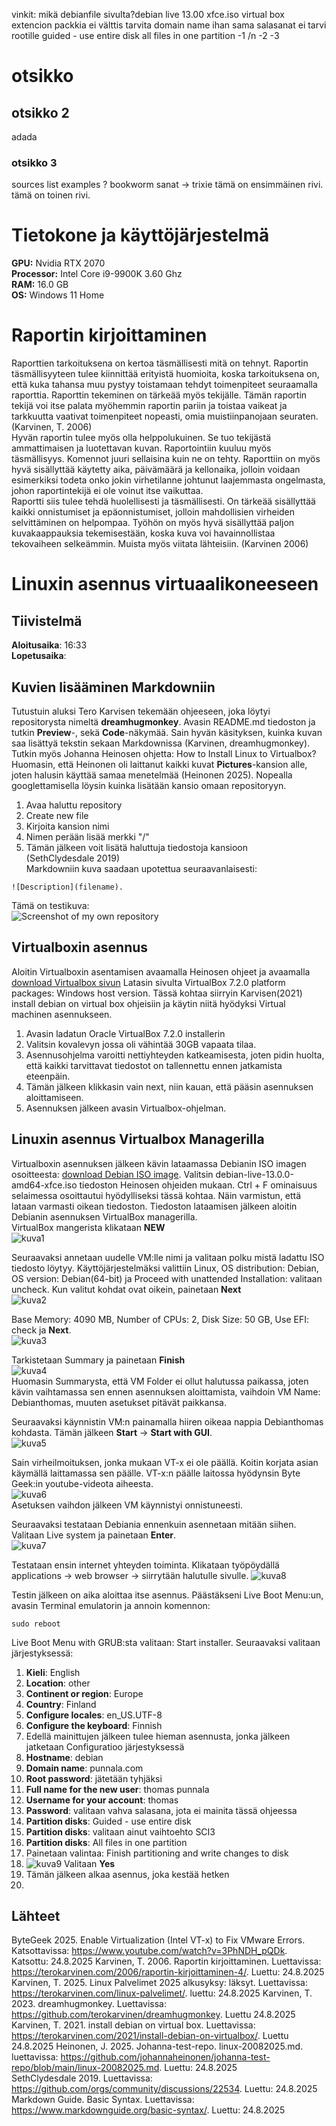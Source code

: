 vinkit: mikä debianfile sivulta?debian live 13.00 xfce.iso
virtual box extencion packkia ei välttis tarvita
domain name ihan sama
salasanat ei tarvi rootille
guided - use entire disk
all files in one partition
-1 /n
-2
-3
# otsikko
## otsikko 2
adada
### otsikko 3
sources list examples ?
bookworm sanat -> trixie
tämä on ensimmäinen rivi.  
tämä on toinen rivi.
# Tietokone ja käyttöjärjestelmä
**GPU:** Nvidia RTX 2070  
**Processor:** Intel Core i9-9900K 3.60 Ghz    
**RAM:** 16.0 GB  
**OS:**  Windows 11 Home  

# Raportin kirjoittaminen
Raporttien tarkoituksena on kertoa täsmällisesti mitä on tehnyt. Raportin täsmällisyyteen tulee kiinnittää erityistä huomioita, koska tarkoituksena on, että kuka tahansa muu pystyy toistamaan tehdyt toimenpiteet seuraamalla raporttia. Raporttin tekeminen on tärkeää myös tekijälle. Tämän raportin tekijä voi itse palata myöhemmin raportin pariin ja toistaa vaikeat ja tarkkuutta vaativat toimenpiteet nopeasti, omia muistiinpanojaan seuraten. (Karvinen, T. 2006)  
Hyvän raportin tulee myös olla helppolukuinen. Se tuo tekijästä ammattimaisen ja luotettavan kuvan. Raportointiin kuuluu myös täsmällisyys. Komennot juuri sellaisina kuin ne on tehty. Raporttiin on myös hyvä sisällyttää käytetty aika, päivämäärä ja kellonaika, jolloin voidaan esimerkiksi todeta onko jokin virhetilanne johtunut laajemmasta ongelmasta, johon raportintekijä ei ole voinut itse vaikuttaa.  
Raportti siis tulee tehdä huolellisesti ja täsmällisesti. On tärkeää sisällyttää kaikki onnistumiset ja epäonnistumiset, jolloin mahdollisien virheiden selvittäminen on helpompaa. Työhön on myös hyvä sisällyttää paljon kuvakaappauksia tekemisestään, koska kuva voi havainnollistaa tekovaiheen selkeämmin. Muista myös viitata lähteisiin. (Karvinen 2006)  
# Linuxin asennus virtuaalikoneeseen
## Tiivistelmä
**Aloitusaika**: 16:33  
**Lopetusaika**: 
## Kuvien lisääminen Markdowniin
Tutustuin aluksi Tero Karvisen tekemään ohjeeseen, joka löytyi repositorysta nimeltä **dreamhugmonkey**. Avasin README.md tiedoston ja tutkin **Preview**-, sekä **Code**-näkymää. Sain hyvän käsityksen, kuinka kuvan saa lisättyä tekstin sekaan Markdownissa (Karvinen, dreamhugmonkey). Tutkin myös Johanna Heinosen ohjetta: How to Install Linux to Virtualbox? Huomasin, että Heinonen oli laittanut kaikki kuvat **Pictures**-kansion alle, joten halusin käyttää samaa menetelmää (Heinonen 2025). Nopealla googlettamisella löysin kuinka lisätään kansio omaan repositoryyn.  
1. Avaa haluttu repository
2. Create new file
3. Kirjoita kansion nimi
4. Nimen perään lisää merkki "/"
5. Tämän jälkeen voit lisätä haluttuja tiedostoja kansioon  
(SethClydesdale 2019)  
Markdowniin kuva saadaan upotettua seuraavanlaisesti:
```
![Description](filename). 
```
Tämä on testikuva:  
![Screenshot of my own repository](./Pictures/testikuva.png)
## Virtualboxin asennus
Aloitin Virtualboxin asentamisen avaamalla Heinosen ohjeet ja avaamalla [download Virtualbox sivun](https://www.virtualbox.org/wiki/Downloads) Latasin sivulta VirtualBox 7.2.0 platform packages: Windows host version. Tässä kohtaa siirryin Karvisen(2021) install debian on virtual box ohjeisiin ja käytin niitä hyödyksi Virtual machinen asennukseen. 
1. Avasin ladatun Oracle VirtualBox 7.2.0 installerin
2. Valitsin kovalevyn jossa oli vähintää 30GB vapaata tilaa.
3. Asennusohjelma varoitti nettiyhteyden katkeamisesta, joten pidin huolta, että kaikki tarvittavat tiedostot on tallennettu ennen jatkamista eteenpäin.
4. Tämän jälkeen klikkasin vain next, niin kauan, että pääsin asennuksen aloittamiseen.
5. Asennuksen jälkeen avasin Virtualbox-ohjelman.
## Linuxin asennus Virtualbox Managerilla
Virtualboxin asennuksen jälkeen kävin lataamassa Debianin ISO imagen osoitteesta: [download Debian ISO image](https://cdimage.debian.org/debian-cd/13.0.0-live/amd64/iso-hybrid/). Valitsin debian-live-13.0.0-amd64-xfce.iso tiedoston Heinosen ohjeiden mukaan. Ctrl + F ominaisuus selaimessa osoittautui hyödylliseksi tässä kohtaa. Näin varmistun, että lataan varmasti oikean tiedoston. Tiedoston lataamisen jälkeen aloitin Debianin asennuksen VirtualBox managerilla.  
VirtualBox mangerista klikataan **NEW**  
![kuva1](./Pictures/kuva1.png)  

Seuraavaksi annetaan uudelle VM:lle nimi ja valitaan polku mistä ladattu ISO tiedosto löytyy. Käyttöjärjestelmäksi valittiin Linux, OS distribution: Debian, OS version: Debian(64-bit) ja Proceed with unattended Installation: valitaan uncheck. Kun valitut kohdat ovat oikein, painetaan **Next**   
![kuva2](./Pictures/kuva2.png)   

Base Memory: 4090 MB, Number of CPUs: 2, Disk Size: 50 GB, Use EFI: check ja **Next**.  
![kuva3](./Pictures/kuva3.png)  

Tarkistetaan Summary ja painetaan **Finish**  
![kuva4](./Pictures/kuva4.png)   
Huomasin Summarysta, että VM Folder ei ollut halutussa paikassa, joten kävin vaihtamassa sen ennen asennuksen aloittamista, vaihdoin VM Name: Debianthomas, muuten asetukset pitävät paikkansa.  

Seuraavaksi käynnistin VM:n painamalla hiiren oikeaa nappia Debianthomas kohdasta. Tämän jälkeen **Start** -> **Start with GUI**.  
![kuva5](./Pictures/kuva5.png)  

Sain virheilmoituksen, jonka mukaan VT-x ei ole päällä. Koitin korjata asian käymällä laittamassa sen päälle. VT-x:n päälle laitossa hyödynsin Byte Geek:in youtube-videota aiheesta.  
![kuva6](./Pictures/kuva6.png)  
Asetuksen vaihdon jälkeen VM käynnistyi onnistuneesti.  

Seuraavaksi testataan Debiania ennenkuin asennetaan mitään siihen. Valitaan Live system ja painetaan **Enter**.  
![kuva7](./Pictures/kuva7.png)  

Testataan ensin internet yhteyden toiminta. Klikataan työpöydällä applications -> web browser -> siirrytään halutulle sivulle.
![kuva8](./Pictures/kuva8.png)  

Testin jälkeen on aika aloittaa itse asennus. Päästäkseni Live Boot Menu:un, avasin Terminal emulatorin ja annoin komennon:
```
sudo reboot
```
Live Boot Menu with GRUB:sta valitaan: Start installer. Seuraavaksi valitaan järjestyksessä:
1. **Kieli**: English
2. **Location**: other
3. **Continent or region**: Europe
4. **Country**: Finland
5. **Configure locales**: en_US.UTF-8
6. **Configure the keyboard**: Finnish
7. Edellä mainittujen jälkeen tulee hieman asennusta, jonka jälkeen jatketaan Configuratioo järjestyksessä
8. **Hostname**: debian
9. **Domain name**: punnala.com
10. **Root password**: jätetään tyhjäksi
11. **Full name for the new user**: thomas punnala
12. **Username for your account**: thomas
13. **Password**: valitaan vahva salasana, jota ei mainita tässä ohjeessa
14. **Partition disks**: Guided - use entire disk
15. **Partition disks**: valitaan ainut vaihtoehto SCI3
16. **Partition disks**: All files in one partition
17. Painetaan valintaa: Finish partitioning and write changes to disk
18. ![kuva9](./Pictures/kuva9.png) Valitaan **Yes**
19. Tämän jälkeen alkaa asennus, joka kestää hetken
20. 













## Lähteet
ByteGeek 2025. Enable Virtualization (Intel VT-x) to Fix VMware Errors. Katsottavissa: https://www.youtube.com/watch?v=3PhNDH_pQDk. Katsottu: 24.8.2025
Karvinen, T. 2006. Raportin kirjoittaminen. Luettavissa: https://terokarvinen.com/2006/raportin-kirjoittaminen-4/. Luettu: 24.8.2025  
Karvinen, T. 2025. Linux Palvelimet 2025 alkusyksy: läksyt. Luettavissa: https://terokarvinen.com/linux-palvelimet/. luettu: 24.8.2025 
Karvinen, T. 2023. dreamhugmonkey. Luettavissa: https://github.com/terokarvinen/dreamhugmonkey. Luettu 24.8.2025  
Karvinen, T. 2021. install debian on virtual box. Luettavissa: https://terokarvinen.com/2021/install-debian-on-virtualbox/. Luettu 24.8.2025
Heinonen, J. 2025. Johanna-test-repo. linux-20082025.md. luettavissa: https://github.com/johannaheinonen/johanna-test-repo/blob/main/linux-20082025.md. Luettu: 24.8.2025  
SethClydesdale 2019. Luettavissa: https://github.com/orgs/community/discussions/22534. Luettu: 24.8.2025  
Markdown Guide. Basic Syntax. Luettavissa: https://www.markdownguide.org/basic-syntax/. Luettu: 24.8.2025

